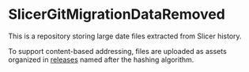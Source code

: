 SlicerGitMigrationDataRemoved
=============================

This is a repository storing large date files extracted from Slicer history.

To support content-based addressing, files are uploaded as assets organized in [releases](https://github.com/Slicer/SlicerGitMigrationDataRemoved/releases)
named after the hashing algorithm.
